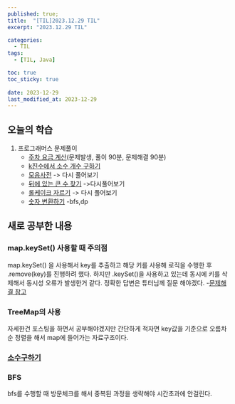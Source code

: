 ```yaml
---
published: true;
title:  "[TIL]2023.12.29 TIL"
excerpt: "2023.12.29 TIL"

categories:
  - TIL
tags:
  - [TIL, Java]

toc: true
toc_sticky: true
 
date: 2023-12-29
last_modified_at: 2023-12-29
---
```

## 오늘의 학습
1. 프로그래머스 문제풀이
    - [주차 요금 계산](https://school.programmers.co.kr/learn/courses/30/lessons/92341)(문제발생, 풀이 90분, 문제해결 90분)  
    - [k진수에서 소수 개수 구하기](https://school.programmers.co.kr/learn/courses/30/lessons/92335)
    - [모음사전](https://school.programmers.co.kr/learn/courses/30/lessons/84512) -> 다시 풀어보기
    - [뒤에 있는 큰 수 찾기](https://school.programmers.co.kr/learn/courses/30/lessons/154539) ->다시풀어보기
    - [롤케이크 자르기](https://school.programmers.co.kr/learn/courses/30/lessons/132265) -> 다시 풀어보기
    - [숫자 변환하기](https://school.programmers.co.kr/learn/courses/30/lessons/154538) -bfs,dp

    



## 새로 공부한 내용
### map.keySet() 사용할 때 주의점
map.keySet() 을 사용해서 key를 추출하고  해당 키를 사용해 로직을 수행한 후 .remove(key)를 진행하려 했다. 하지만 .keySet()을 사용하고 있는데 동시에 키를 삭제해서 동시성 오류가 발생한거 같다. 정확한 답변은 튜터님께 질문 해야겠다.
-[문제해결 참고](https://school.programmers.co.kr/questions/26732?question=26732)

### TreeMap의 사용
자세한건 포스팅을 하면서 공부해야겠지만 간단하게 적자면 key값을 기준으로 오름차순 정렬을 해서 map에 들어가는 자료구조이다.

### [소수구하기]()

### BFS
bfs를 수행할 때 방문체크를 해서 중복된 과정을 생략해야 시간초과에 안걸린다.